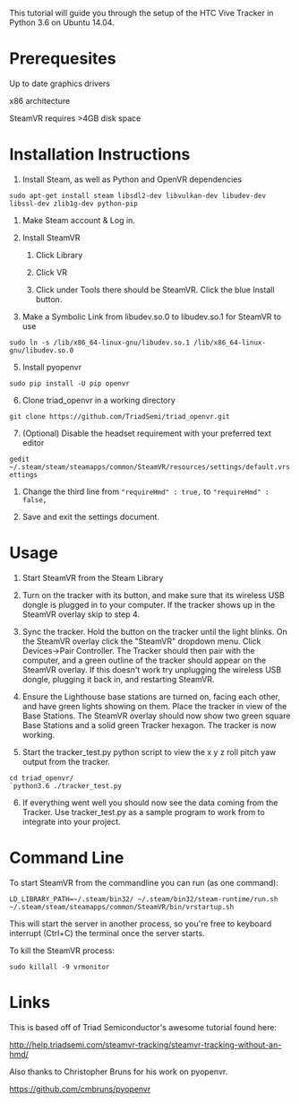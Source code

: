 This tutorial will guide you through the setup of the HTC Vive Tracker in Python 3.6 on Ubuntu 14.04.


# Prerequesites

Up to date graphics drivers

x86 architecture

SteamVR requires >4GB disk space

# Installation Instructions
1. Install Steam, as well as Python and OpenVR dependencies

`sudo apt-get install steam libsdl2-dev libvulkan-dev libudev-dev libssl-dev zlib1g-dev python-pip`
   
   1. Make Steam account & Log in.

2. Install SteamVR 

   1. Click Library

   1. Click VR

   1. Click under Tools there should be SteamVR. Click the blue Install button.

1. Make a Symbolic Link from libudev.so.0 to libudev.so.1 for SteamVR to use

`sudo ln -s /lib/x86_64-linux-gnu/libudev.so.1 /lib/x86_64-linux-gnu/libudev.so.0`

5. Install pyopenvr

`sudo pip install -U pip openvr`

6. Clone triad_openvr in a working directory

`git clone https://github.com/TriadSemi/triad_openvr.git`

7. (Optional) Disable the headset requirement with your preferred text editor

`gedit ~/.steam/steam/steamapps/common/SteamVR/resources/settings/default.vrsettings`

   1. Change the third line from `"requireHmd" : true,` to `"requireHmd" : false,`

   1. Save and exit the settings document.

# Usage
1. Start SteamVR from the Steam Library

2. Turn on the tracker with its button, and make sure that its wireless USB dongle is plugged in to your computer. If the tracker shows up in the SteamVR overlay skip to step 4.

3. Sync the tracker. Hold the button on the tracker until the light blinks. On the SteamVR overlay click the "SteamVR" dropdown menu. Click Devices->Pair Controller. The Tracker should then pair with the computer, and a green outline of the tracker should appear on the SteamVR overlay. If this doesn't work try unplugging the wireless USB dongle, plugging it back in, and restarting SteamVR. 

4. Ensure the Lighthouse base stations are turned on, facing each other, and have green lights showing on them. Place the tracker in view of the Base Stations. The SteamVR overlay should now show two green square Base Stations and a solid green Tracker hexagon. The tracker is now working.

5. Start the tracker_test.py python script to view the x y z roll pitch yaw output from the tracker.

```
cd triad_openvr/
`python3.6 ./tracker_test.py
```

6. If everything went well you should now see the data coming from the Tracker. Use tracker_test.py as a sample program to work from to integrate into your project.

# Command Line

To start SteamVR from the commandline you can run (as one command):

`LD_LIBRARY_PATH=~/.steam/bin32/ ~/.steam/bin32/steam-runtime/run.sh ~/.steam/steam/steamapps/common/SteamVR/bin/vrstartup.sh`

This will start the server in another process, so you're free to keyboard interrupt (Ctrl+C) the terminal once the server starts. 

To kill the SteamVR process:

`sudo killall -9 vrmonitor`

# Links

This is based off of Triad Semiconductor's awesome tutorial found here:

http://help.triadsemi.com/steamvr-tracking/steamvr-tracking-without-an-hmd/

Also thanks to Christopher Bruns for his work on pyopenvr.

https://github.com/cmbruns/pyopenvr